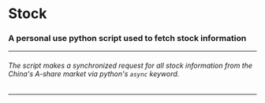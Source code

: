 # Stock
### A personal use python script used to fetch stock information
---
###### The script makes a synchronized request for all stock information from the China's A-share market via python's `async` keyword.
---
